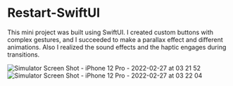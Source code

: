 # Restart-SwiftUI
This mini project was built using SwiftUI. 
I created custom buttons with complex gestures, and I succeeded to make a parallax effect and different animations. 
Also I realized the sound effects and the haptic engages during transitions.

![Simulator Screen Shot - iPhone 12 Pro - 2022-02-27 at 03 21 52](https://user-images.githubusercontent.com/74758238/155862175-9cccb735-1c05-48f6-b022-dc24169a0d1b.png)
![Simulator Screen Shot - iPhone 12 Pro - 2022-02-27 at 03 22 04](https://user-images.githubusercontent.com/74758238/155862179-69c5189f-f088-408a-99ca-bd3d1178c696.png)
